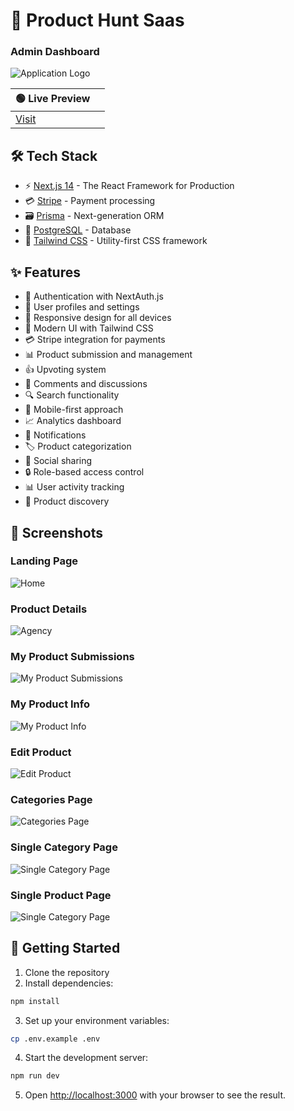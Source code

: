 # 🚀 Product Hunt Saas

### Admin Dashboard

![Application Logo](./public/ss/Admin.png)

| 🟢 Live Preview |  |
|------------|------|
| [Visit](https://product-hunt-clone-pi.vercel.app) 

## 🛠️ Tech Stack

- ⚡️ [Next.js 14](https://nextjs.org) - The React Framework for Production
- 💳 [Stripe](https://stripe.com/connect) - Payment processing
- 🗃️ [Prisma](https://www.prisma.io) - Next-generation ORM
- 🐬 [PostgreSQL](https://www.postgresql.org) - Database
- 🎨 [Tailwind CSS](https://tailwindcss.com) - Utility-first CSS framework


## ✨ Features

- 🔐 Authentication with NextAuth.js
- 👤 User profiles and settings
- 📱 Responsive design for all devices
- 🎨 Modern UI with Tailwind CSS
- 💳 Stripe integration for payments
- 📊 Product submission and management
- 👍 Upvoting system
- 💬 Comments and discussions
- 🔍 Search functionality
- 📱 Mobile-first approach
- 📈 Analytics dashboard
- 🔔 Notifications
- 🏷️ Product categorization
- 📱 Social sharing
- 🔒 Role-based access control
- 📊 User activity tracking
- 🎯 Product discovery



## 📸 Screenshots

### Landing Page
![Home](./public/ss/home.png)

### Product Details

![Agency](./public/ss/popup.png)


### My Product Submissions
![My Product Submissions](./public/ss/my-products.png)


### My Product Info
![My Product Info](./public/ss/product-info.png)


### Edit Product
![Edit Product](./public/ss/edit-product.png)


### Categories Page
![Categories Page](./public/ss/categories.png)


### Single Category Page
![Single Category Page](./public/ss/sigle-category.png)

### Single Product Page
![Single Category Page](./public/ss/single-product.png)

## 🚀 Getting Started

1. Clone the repository
2. Install dependencies:
```bash
npm install
```

3. Set up your environment variables:
```bash
cp .env.example .env
```

4. Start the development server:
```bash
npm run dev
```

5. Open [http://localhost:3000](http://localhost:3000) with your browser to see the result.

